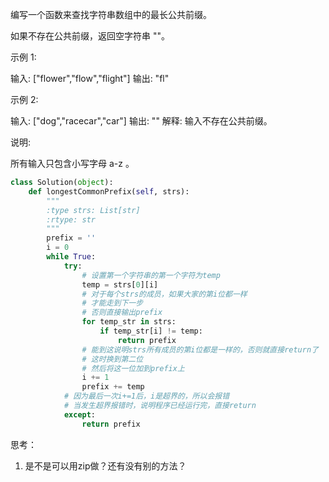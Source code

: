 编写一个函数来查找字符串数组中的最长公共前缀。

如果不存在公共前缀，返回空字符串 ""。

示例 1:

输入: ["flower","flow","flight"]
输出: "fl"

示例 2:

输入: ["dog","racecar","car"]
输出: ""
解释: 输入不存在公共前缀。

说明:

所有输入只包含小写字母 a-z 。

```python
class Solution(object):
    def longestCommonPrefix(self, strs):
        """
        :type strs: List[str]
        :rtype: str
        """
        prefix = ''
        i = 0
        while True:
            try:
                # 设置第一个字符串的第一个字符为temp
                temp = strs[0][i]
                # 对于每个strs的成员，如果大家的第i位都一样
                # 才能走到下一步
                # 否则直接输出prefix
                for temp_str in strs:
                    if temp_str[i] != temp:
                        return prefix
                # 能到这说明strs所有成员的第i位都是一样的，否则就直接return了
                # 这时换到第二位
                # 然后将这一位加到prefix上
                i += 1
                prefix += temp
            # 因为最后一次i+=1后，i是超界的，所以会报错
            # 当发生超界报错时，说明程序已经运行完，直接return
            except:
                return prefix

```

思考：
1. 是不是可以用zip做？还有没有别的方法？